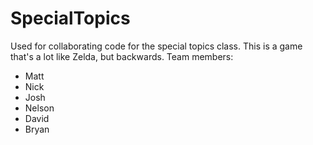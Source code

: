 SpecialTopics
=============

Used for collaborating code for the special topics class.  This is a game that's a lot like Zelda, but backwards.  Team members:

* Matt
* Nick
* Josh
* Nelson
* David
* Bryan
